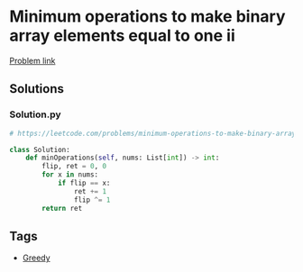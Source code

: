 # Minimum operations to make binary array elements equal to one ii

[Problem link](https://leetcode.com/problems/minimum-operations-to-make-binary-array-elements-equal-to-one-ii/)

## Solutions


### Solution.py
```py
# https://leetcode.com/problems/minimum-operations-to-make-binary-array-elements-equal-to-one-ii/

class Solution:
    def minOperations(self, nums: List[int]) -> int:
        flip, ret = 0, 0
        for x in nums:
            if flip == x:
                ret += 1
                flip ^= 1
        return ret
```
## Tags

* [Greedy](/README.md#Greedy)
